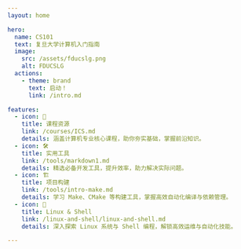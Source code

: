 ```yaml
---
layout: home

hero:
  name: CS101           
  text: 复旦大学计算机入门指南
  image:
    src: /assets/fducslg.png
    alt: FDUCSLG
  actions:
    - theme: brand
      text: 启动！
      link: /intro.md

features:
  - icon: 📝
    title: 课程资源
    link: /courses/ICS.md
    details: 涵盖计算机专业核心课程，助你夯实基础，掌握前沿知识。
  - icon: 🛠️
    title: 实用工具
    link: /tools/markdown1.md
    details: 精选必备开发工具，提升效率，助力解决实际问题。
  - icon: 🏗️
    title: 项目构建
    link: /tools/intro-make.md
    details: 学习 Make、CMake 等构建工具，掌握高效自动化编译与依赖管理。
  - icon: 🐧
    title: Linux & Shell
    link: /linux-and-shell/linux-and-shell.md
    details: 深入探索 Linux 系统与 Shell 编程，解锁高效运维与自动化技能。

---
```

<Confetti />

